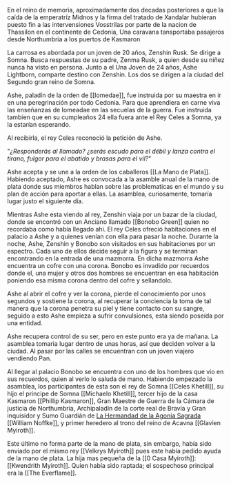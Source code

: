En el reino de memoria, aproximadamente dos decadas posteriores a que la caída de la emperatríz Midnos y la firma del tratado de Xandalar hubieran puesto fin a las intervensiones Vosstrilas  por parte de la nacion de Thassilon  en el continente de Cedonia, Una caravana tansportaba pasajeros desde Northumbria a los puertos de Kasmaron 

La carrosa es abordada por un joven de 20 años, Zenshin Rusk. Se dirige a Somna. Busca respuestas de su padre, Zenma Rusk, a quien desde su niñez nunca ha visto en persona. Junto a el Una Joven de 24 años, Ashe Lightborn,  comparte destino con Zenshin. Los dos se dirigen a la ciudad del Segundo gran reino de Somna. 

Ashe, paladín de la orden de [[Iomedae]], fue instruida por su maestra en ir en una peregrinación por todo Cedonia. Para que aprendiera en carne viva las enseñanzas de Iomeadae en las secuelas de la guerra. Fue instruida tambien que en su cumpleaños 24 ella fuera ante el Rey Celes a Somna, ya la estarían esperando. 

Al recibirla, el rey Celes reconoció la petición de Ashe. 

"*¿Responderás al llamado? ¿serás escudo para el débil y lanza contra el tirano, fulgor para el abatido y brasas para el vil?*" 

Ashe acepta y se une a la orden de los caballeros [[La Mano de Plata]]. Habiendo aceptado, Ashe es convocada a la asamble anual de la mano de plata donde sus miembros hablan sobre las problematicas en el mundo y su plan de acción para aportar a ellas. La asamblea, curiosamente, tomaría lugar justo el siguiente día. 

Mientras Ashe esta viendo al rey, Zenshin viaja por un bazar de la ciudad, donde se encontró con un Anciano llamado [[Bonobo Green]] quien no recordaba como había llegado ahi.
El rey Celes ofreció habitaciones en el palacio a Ashe y a quienes venían con ella para pasar la noche. Durante la noche, Ashe, Zenshin y Bonobo son visitados en sus habitaciones por un espectro. Cada uno de ellos decide seguir a la figura  y se terminan encontrando  en la entrada de una mazmorra. En dicha mazmorra Ashe encuentra un cofre con una corona. Bonobo es invadido por recuerdos donde el, una mujer y otros dos hombres se encuentran en esa habitación poniendo esa misma corona dentro del cofre y sellandolo.

Ashe al abrir el cofre y ver la corona, pierde el conocimiento por unos segundos y sostiene la corona, al recuperar la conciencia la toma de tal manera que la corona penetra su piel y tiene contacto con su sangre, seguido a esto Ashe empieza a sufrir convulsiones, esta siendo poseída por una entidad. 

Ashe recupera control de su ser, pero en este punto era ya de mañana. La asamblea tomaria lugar dentro de unas horas, así que deciden volver a la ciudad. Al pasar por las calles se encuentran con un joven viajero vendiendo Pan.

Al llegar al palacio Bonobo se encuentra con uno de los hombres que vio en sus recuerdos, quien al verlo lo saluda de mano. Habiendo empezado la asamblea, los participantes de esta son el rey de Somna [[Celes Khetill]], su hijo el principe de Somna [[Michaelo Khetill]], tercer hijo de la casa Kasmaron [[Phillip Kasmaron]], Gran Maestre de Guerra de la Cámara de justicia de Northumbria, Archipaladín de la corte real de Bravia y Gran inquisidor y Sumo Guardián de [La Hermandad de la Agonía Sagrada](obsidian://open?vault=Maws%20Of%20Sacrilege&file=NPC%2FImportant%20Characters%2FLa%20Hermandad%20de%20la%20Agon%C3%ADa%20Sagrada%2FLa%20Hermandad%20de%20la%20Agon%C3%ADa%20Sagrada) [[William Noffke]],  y primer heredero al trono del reino de Acavna [[Glavien Myiroth]]. 

Este último no forma parte de la mano de plata, sin embargo, había sido enviado por el mismo rey [[Velkrys Myiroth]] pues este había pedido ayuda de la mano de plata. La hija mas pequeña de la [[0 Casa Myiroth]]: [[Kwendrith Myiroth]]. Quien había sido raptada; el sospechoso principal era la [[The Everflame]].  

